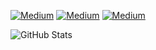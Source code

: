 [![Medium](https://veroanggra.github.io/mediump1.png)](https://medium.com/@veroanggra)
[![Medium](https://veroanggra.github.io/medium2.svg)](https://medium.com/@veroanggra)
[![Medium](https://veroanggra.github.io/medium3.svg)](https://medium.com/@veroanggra)




<!--
**veroanggra/veroanggra** is a ✨ _special_ ✨ repository because its `README.md` (this file) appears on your GitHub profile.

Here are some ideas to get you started:

- 🌱 I’m currently learning ...
- 👯 I’m looking to collaborate on ...
- 🤔 I’m looking for help with ...
- 💬 Ask me about ...
- 📫 How to reach me: ...
- 😄 Pronouns: ...
- ⚡ Fun fact: ...
-->

![GitHub Stats](https://github-readme-stats.vercel.app/api?username=veroanggra&theme=radical)
